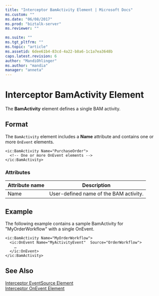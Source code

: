 ```yaml
---
title: "Interceptor BamActivity Element | Microsoft Docs"
ms.custom: ""
ms.date: "06/08/2017"
ms.prod: "biztalk-server"
ms.reviewer: ""

ms.suite: ""
ms.tgt_pltfrm: ""
ms.topic: "article"
ms.assetid: 6dee61b4-83cd-4a22-b8a6-1c1a7ea3648b
caps.latest.revision: 6
author: "MandiOhlinger"
ms.author: "mandia"
manager: "anneta"
---
```

# Interceptor BamActivity Element
The **BamActivity** element defines a single BAM activity.  
  
## Format  
 The `BamActivity` element includes a **Name** attribute and contains one or more `OnEvent` elements.  
  
```  
<ic:BamActivity Name="PurchaseOrder">  
  <!-- One or more OnEvent elements -->  
</ic:BamActivity>   
```  
  
### Attributes  
  
|Attribute name|Description|  
|--------------------|-----------------|  
|Name|User-defined name of the BAM activity.|  
  
## Example  
 The following example contains a sample BamActivity for "MyOrderWorkflow" with a single OnEvent.  
  
```  
<ic:BamActivity Name="MyOrderWorkflow">  
  <ic:OnEvent Name="MyActivityEvent"  Source="OrderWorkflow">  
    …  
  </ic:OnEvent>  
</ic:BamActivity>  
```  
  
## See Also  
 [Interceptor EventSource Element](../core/interceptor-eventsource-element.md)   
 [Interceptor OnEvent Element](../core/interceptor-onevent-element.md)